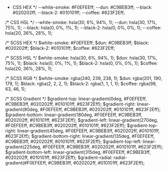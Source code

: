 * CSS HEX */
--white-smoke: #F0EFEEff;
--dun: #C9BEB3ff;
--black: #020202ff;
--black-2: #010101ff;
--coffee: #623F2Eff;

/* CSS HSL */
--white-smoke: hsla(30, 6%, 94%, 1);
--dun: hsla(30, 17%, 75%, 1);
--black: hsla(0, 0%, 1%, 1);
--black-2: hsla(0, 0%, 0%, 1);
--coffee: hsla(20, 36%, 28%, 1);

/* SCSS HEX */
$white-smoke: #F0EFEEff;
$dun: #C9BEB3ff;
$black: #020202ff;
$black-2: #010101ff;
$coffee: #623F2Eff;

/* SCSS HSL */
$white-smoke: hsla(30, 6%, 94%, 1);
$dun: hsla(30, 17%, 75%, 1);
$black: hsla(0, 0%, 1%, 1);
$black-2: hsla(0, 0%, 0%, 1);
$coffee: hsla(20, 36%, 28%, 1);

/* SCSS RGB */
$white-smoke: rgba(240, 239, 238, 1);
$dun: rgba(201, 190, 179, 1);
$black: rgba(2, 2, 2, 1);
$black-2: rgba(1, 1, 1, 1);
$coffee: rgba(98, 63, 46, 1);

/* SCSS Gradient */
$gradient-top: linear-gradient(0deg, #F0EFEEff, #C9BEB3ff, #020202ff, #010101ff, #623F2Eff);
$gradient-right: linear-gradient(90deg, #F0EFEEff, #C9BEB3ff, #020202ff, #010101ff, #623F2Eff);
$gradient-bottom: linear-gradient(180deg, #F0EFEEff, #C9BEB3ff, #020202ff, #010101ff, #623F2Eff);
$gradient-left: linear-gradient(270deg, #F0EFEEff, #C9BEB3ff, #020202ff, #010101ff, #623F2Eff);
$gradient-top-right: linear-gradient(45deg, #F0EFEEff, #C9BEB3ff, #020202ff, #010101ff, #623F2Eff);
$gradient-bottom-right: linear-gradient(135deg, #F0EFEEff, #C9BEB3ff, #020202ff, #010101ff, #623F2Eff);
$gradient-top-left: linear-gradient(225deg, #F0EFEEff, #C9BEB3ff, #020202ff, #010101ff, #623F2Eff);
$gradient-bottom-left: linear-gradient(315deg, #F0EFEEff, #C9BEB3ff, #020202ff, #010101ff, #623F2Eff);
$gradient-radial: radial-gradient(#F0EFEEff, #C9BEB3ff, #020202ff, #010101ff, #623F2Eff);